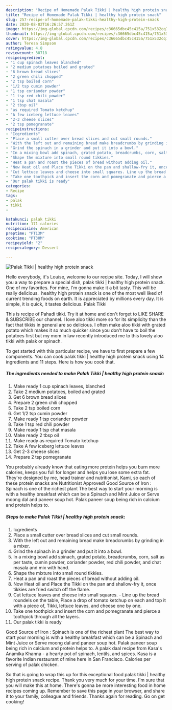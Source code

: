 ```yaml
---
description: "Recipe of Homemade Palak Tikki | healthy high protein snack"
title: "Recipe of Homemade Palak Tikki | healthy high protein snack"
slug: 257-recipe-of-homemade-palak-tikki-healthy-high-protein-snack
date: 2020-08-02T16:26:57.261Z
image: https://img-global.cpcdn.com/recipes/c36665dbc45c415a/751x532cq70/palak-tikki-healthy-high-protein-snack-recipe-main-photo.jpg
thumbnail: https://img-global.cpcdn.com/recipes/c36665dbc45c415a/751x532cq70/palak-tikki-healthy-high-protein-snack-recipe-main-photo.jpg
cover: https://img-global.cpcdn.com/recipes/c36665dbc45c415a/751x532cq70/palak-tikki-healthy-high-protein-snack-recipe-main-photo.jpg
author: Teresa Simpson
ratingvalue: 4.8
reviewcount: 38718
recipeingredient:
- "1 cup spinach leaves blanched"
- "2 medium potatoes boiled and grated"
- "6 brown bread slices"
- "2 green chili chopped"
- "2 tsp boiled corn"
- "1/2 tsp cumin powder"
- "1 tsp coriander powder"
- "1 tsp red chili powder"
- "1 tsp chat masala"
- "2 tbsp oil"
- "as required Tomato ketchup"
- "A few iceberg lettuce leaves"
- "2-3 cheese slices"
- "2 tsp pomegranate"
recipeinstructions:
- "Icgredients"
- "Place a small cutter over bread slices and cut small rounds."
- "With the left out and remaining bread make breadcrumbs by grinding in a mixer."
- "Grind the spinach in a grinder and put it into a bowl."
- "In a mixing bowl add spinach, grated potato, breadcrumbs, corn, salt as per taste, cumin powder, coriander powder, red chili powder, and chat masala and mix with hand."
- "Shape the mixture into small round tikkies."
- "Heat a pan and roast the pieces of bread without adding oil."
- "Now Heat oil and Place the Tikki on the pan and shallow-fry it, once tikkies are fried switch off the flame."
- "Cut lettuce leaves and cheese into small squares. Line up the bread roundels on the table, Place a drop of tomato ketchup on each and top it with a piece of, Tikki, lettuce leaves, and cheese one by one."
- "Take one toothpick and insert the corn and pomegranate and pierce a toothpick through all the layers."
- "Our palak tikki is ready"
categories:
- Recipe
tags:
- palak
- tikki
- 

katakunci: palak tikki  
nutrition: 171 calories
recipecuisine: American
preptime: "PT13M"
cooktime: "PT30M"
recipeyield: "2"
recipecategory: Dessert

---
```



![Palak Tikki | healthy high protein snack](https://img-global.cpcdn.com/recipes/c36665dbc45c415a/751x532cq70/palak-tikki-healthy-high-protein-snack-recipe-main-photo.jpg)

Hello everybody, it's Louise, welcome to our recipe site. Today, I will show you a way to prepare a special dish, palak tikki | healthy high protein snack. One of my favorites. For mine, I'm gonna make it a bit tasty. This will be really delicious.
 healthy high protein snack is one of the most well liked of current trending foods on earth. It is appreciated by millions every day. It is simple, it is quick, it tastes delicious. Palak Tikki 

This is recipe of Pahadi tikki. Try it at home and don&#39;t forget to LIKE SHARE &amp; SUBSCRIBE our channel. I love aloo tikki more so for its simplicity than the fact that tikkis in general are so delicious. I often make aloo tikki with grated potato which makes it so much quicker since you don&#39;t have to boil the potatoes first but my mom in law recently introduced me to this lovely aloo tikki with palak or spinach.


To get started with this particular recipe, we have to first prepare a few components. You can cook palak tikki | healthy high protein snack using 14 ingredients and 11 steps. Here is how you cook that.

<!--inarticleads1-->

##### The ingredients needed to make Palak Tikki | healthy high protein snack:

1. Make ready 1 cup spinach leaves, blanched
1. Take 2 medium potatoes, boiled and grated
1. Get 6 brown bread slices
1. Prepare 2 green chili chopped
1. Take 2 tsp boiled corn
1. Get 1/2 tsp cumin powder
1. Make ready 1 tsp coriander powder
1. Take 1 tsp red chili powder
1. Make ready 1 tsp chat masala
1. Make ready 2 tbsp oil
1. Make ready as required Tomato ketchup
1. Take A few iceberg lettuce leaves
1. Get 2-3 cheese slices
1. Prepare 2 tsp pomegranate


You probably already know that eating more protein helps you burn more calories, keeps you full for longer and helps you lose some extra fat. They&#39;re designed by me, head trainer and nutritionist, Kami, so each of these protein snacks are Nutritionist Approved! Good Source of Iron : Spinach is one of the richest plant The best way to start your morning is with a healthy breakfast which can be a Spinach and Mint Juice or Serve moong dal and paneer soup hot. Palak paneer soup being rich in calcium and protein helps to. 

<!--inarticleads2-->

##### Steps to make Palak Tikki | healthy high protein snack:

1. Icgredients
1. Place a small cutter over bread slices and cut small rounds.
1. With the left out and remaining bread make breadcrumbs by grinding in a mixer.
1. Grind the spinach in a grinder and put it into a bowl.
1. In a mixing bowl add spinach, grated potato, breadcrumbs, corn, salt as per taste, cumin powder, coriander powder, red chili powder, and chat masala and mix with hand.
1. Shape the mixture into small round tikkies.
1. Heat a pan and roast the pieces of bread without adding oil.
1. Now Heat oil and Place the Tikki on the pan and shallow-fry it, once tikkies are fried switch off the flame.
1. Cut lettuce leaves and cheese into small squares. - Line up the bread roundels on the table, Place a drop of tomato ketchup on each and top it with a piece of, Tikki, lettuce leaves, and cheese one by one.
1. Take one toothpick and insert the corn and pomegranate and pierce a toothpick through all the layers.
1. Our palak tikki is ready


Good Source of Iron : Spinach is one of the richest plant The best way to start your morning is with a healthy breakfast which can be a Spinach and Mint Juice or Serve moong dal and paneer soup hot. Palak paneer soup being rich in calcium and protein helps to. A palak daal recipe from Kasa&#39;s Anamika Khanna - a hearty pot of spinach, lentils, and spices. Kasa is a favorite Indian restaurant of mine here in San Francisco. Calories per serving of palak chicken. 

So that is going to wrap this up for this exceptional food palak tikki | healthy high protein snack recipe. Thank you very much for your time. I'm sure that you will make this at home. There's gonna be more interesting food in home recipes coming up. Remember to save this page in your browser, and share it to your family, colleague and friends. Thanks again for reading. Go on get cooking!
